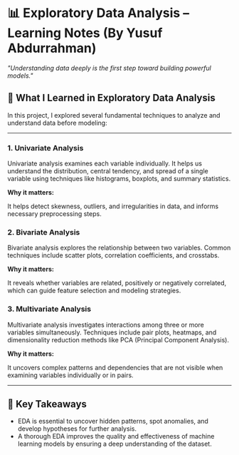 <h1>📊 Exploratory Data Analysis – Learning Notes (By Yusuf Abdurrahman)</h1>
<p><em>"Understanding data deeply is the first step toward building powerful models."</em></p>

<h2>📘 What I Learned in Exploratory Data Analysis</h2>
<p>In this project, I explored several fundamental techniques to analyze and understand data before modeling:</p>

<hr>

<h3>1. Univariate Analysis</h3>
<p>Univariate analysis examines each variable individually. It helps us understand the distribution, central tendency, and spread of a single variable using techniques like histograms, boxplots, and summary statistics.</p>
<strong>Why it matters:</strong>
<p>It helps detect skewness, outliers, and irregularities in data, and informs necessary preprocessing steps.</p>

<h3>2. Bivariate Analysis</h3>
<p>Bivariate analysis explores the relationship between two variables. Common techniques include scatter plots, correlation coefficients, and crosstabs.</p>
<strong>Why it matters:</strong>
<p>It reveals whether variables are related, positively or negatively correlated, which can guide feature selection and modeling strategies.</p>

<h3>3. Multivariate Analysis</h3>
<p>Multivariate analysis investigates interactions among three or more variables simultaneously. Techniques include pair plots, heatmaps, and dimensionality reduction methods like PCA (Principal Component Analysis).</p>
<strong>Why it matters:</strong>
<p>It uncovers complex patterns and dependencies that are not visible when examining variables individually or in pairs.</p>

<hr>

<h2>📌 Key Takeaways</h2>
<ul>
  <li>EDA is essential to uncover hidden patterns, spot anomalies, and develop hypotheses for further analysis.</li>
  <li>A thorough EDA improves the quality and effectiveness of machine learning models by ensuring a deep understanding of the dataset.</li>
</ul>
